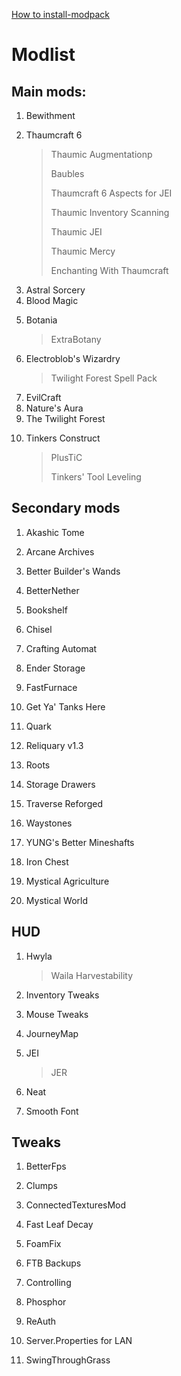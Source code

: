 <a href="https://github.com/emtyxd/minecraft-magic/wiki/How-to-install-modpack">How to install-modpack</a>
<h1>Modlist</h1>
<h2>Main mods:</h2>
<ol>
<li>Bewithment</li>
<li>
	<p>Thaumcraft 6</p>
	<blockquote>
		<p>Thaumic Augmentationp</p>
		<p>Baubles</p>
		<p>Thaumcraft 6 Aspects for JEI</p>
		<p>Thaumic Inventory Scanning</p>
		<p>Thaumic JEI</p>
		<p>Thaumic Mercy</p>
		<p>Enchanting With Thaumcraft</p>
	</blockquote>
</li>
<li>Astral Sorcery</li>
<li>Blood Magic</li>
<li>
	<p>Botania</p>
	<blockquote>
		<p>ExtraBotany</p>
	</blockquote>
</li>
<li>
	<p>Electroblob's Wizardry</p>
	<blockquote>
		<p>Twilight Forest Spell Pack</p>
	</blockquote>
</li>
<li>EvilCraft</li>
<li>Nature's Aura</li>
<li>The Twilight Forest</li>
<li>
	<p>Tinkers Construct</p>
	<blockquote>
		<p>PlusTiC</p>
		<p>Tinkers' Tool Leveling</p>
	</blockquote>
</li>
</ol>
<h2>Secondary mods</h2>
<ol>
	<li>
		<p>Akashic Tome</p></li>
	<li>
		<p>Arcane Archives</p></li>
	<li>
		<p>Better Builder's Wands</p></li>
	<li>
		<p>BetterNether</p></li>
	<li>
		<p>Bookshelf</p></li>
	<li>
		<p>Chisel</p>
	</li>
	<li>
		<p>Crafting Automat</p>
	</li>
	<li>
		<p>Ender Storage</p>
	</li>
	<li>
		<p>FastFurnace</p>
	</li>
	<li>
		<p>Get Ya' Tanks Here</p>
	</li>
	<li>
		<p>Quark</p>
	</li>
	<li>
		<p>Reliquary v1.3</p>
	</li>
	<li>
		<p>Roots</p>
	</li>
	<li>
		<p>Storage Drawers</p>
	</li>
	<li>
		<p>Traverse Reforged</p>
	</li>
	<li>
		<p>Waystones</p>
	</li>
	<li>
		<p>YUNG's Better Mineshafts</p>
	</li>
	<li>
		<p>Iron Chest</p>
	</li>
	<li>
		<p>Mystical Agriculture</p>
	</li>
	<li>
		<p>Mystical World</p>
	</li>
</ol>
<h2>HUD</h2>
<ol>
	<li>
		<p>Hwyla</p>
		<blockquote>
			<p>Waila Harvestability</p>
		</blockquote>
	</li>
	<li>
		<p>Inventory Tweaks</p>
	</li>
	<li>
		<p>Mouse Tweaks</p>
	</li>
	<li>
		<p>JourneyMap</p>
	</li>
	<li>
		<p>JEI</p>
		<blockquote>
			<p>JER</p>
		</blockquote>
	</li>
	<li>
		<p>Neat</p>
	</li>
	<li>
		<p>Smooth Font</p>
	</li>
</ol>
<h2>Tweaks</h2>
<ol>
	<li>
		<p>BetterFps</p>
	</li>
	<li>
		<p>Clumps</p>
	</li>
	<li>
		<p>ConnectedTexturesMod</p>
	</li>
	<li>
		<p>Fast Leaf Decay</p>
	</li>
	<li>
		<p>Foam​Fix</p>
	</li>
	<li>
		<p>FTB Backups</p>
	</li>
	<li>
		<p>Controlling</p>
	</li>
	<li>
		<p>Phosphor</p>
	</li>
	<li>
		<p>ReAuth</p>
	</li>
	<li>
		<p>Server.Properties for LAN</p>
	</li>
	<li>
		<p>SwingThroughGrass</p>
	</li>
</ol>
